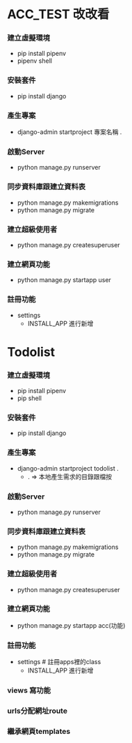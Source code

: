 # ACC_TEST 改改看

### 建立虛擬環境
- pip install pipenv
- pipenv shell

### 安裝套件
- pip install django

### 產生專案
- django-admin startproject 專案名稱 .

### 啟動Server
- python manage.py runserver

### 同步資料庫跟建立資料表
- python manage.py makemigrations
- python manage.py migrate

### 建立超級使用者
- python manage.py createsuperuser

### 建立網頁功能
- python manage.py startapp user

### 註冊功能
- settings
    - INSTALL_APP 進行新增





# Todolist

### 建立虛擬環境
- pip install pipenv
- pip shell

### 安裝套件
- pip install django

### 產生專案
- django-admin startproject todolist .
    - . => 本地產生需求的目錄跟檔按

### 啟動Server
- python manage.py runserver


### 同步資料庫跟建立資料表
- python manage.py makemigrations
- python manage.py migrate

### 建立超級使用者
- python manage.py createsuperuser

### 建立網頁功能
- python manage.py startapp acc(功能)

### 註冊功能
- settings   # 註冊apps裡的class
    - INSTALL_APP 進行新增


### views 寫功能


### urls分配網址route

### 繼承網頁templates
